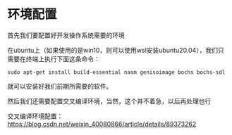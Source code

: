 # 环境配置

首先我们要配置好开发操作系统需要的环境

在ubuntu上（如果使用的是win10，则可以使用wsl安装ubuntu20.04），我们只需要在终端上执行下面这条命令：

```shell
sudo apt-get install build-essential nasm genisoimage bochs bochs-sdl
```

就可以安装好我们前期所需要的软件。

然后我们还需要配置交叉编译环境，当然，这个并不着急，以后再处理也行

交叉编译环境配置：
https://blog.csdn.net/weixin_40080866/article/details/89373262

